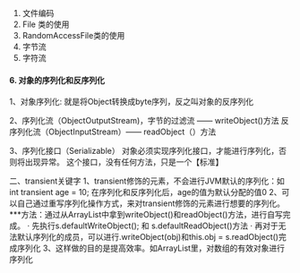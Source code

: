 1. 文件编码
2. File 类的使用
3. RandomAccessFile类的使用
4. 字节流
5. 字符流

#### 6. 对象的序列化和反序列化
1、对象序列化: 就是将Object转换成byte序列，反之叫对象的反序列化

2、序列化流（ObjectOutputStream)，字节的过滤流 —— writeObject()方法
   反序列化流（ObjectInputStream）—— readObject（）方法

3、序列化接口（Serializable）
对象必须实现序列化接口，才能进行序列化，否则将出现异常。
这个接口，没有任何方法，只是一个【标准】

二、transient关键字
1、transient修饰的元素，不会进行JVM默认的序列化：如int transient age = 10;
在序列化和反序列化后，age的值为默认分配的值0
2、可以自己通过重写序列化操作方式，来对transient修饰的元素进行想要的序列化。
***方法：通过从ArrayList中拿到writeObject()和readObject()方法，进行自写完成。
· 先执行s.defaultWriteObject(); 和 s.defaultReadObject()方法
· 再对于无法默认序列化的成员，可以进行.writeObject(obj)和this.obj = s.readObject()完成序列化
3、这样做的目的是提高效率。如ArrayList里，对数组的有效对象进行序列化